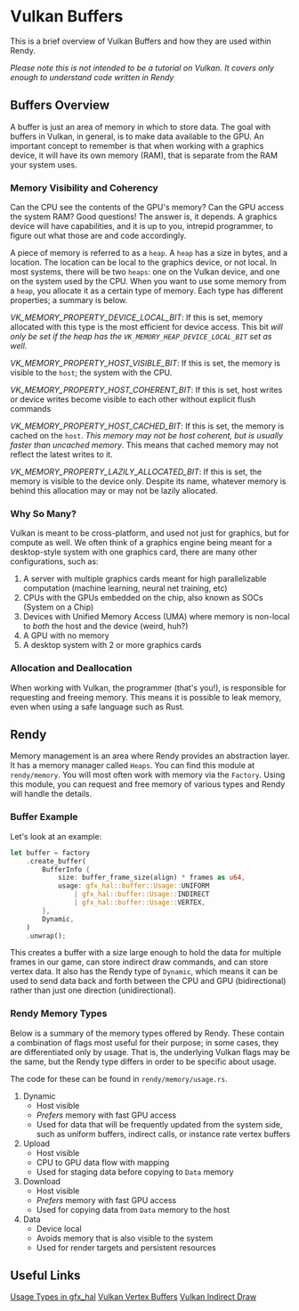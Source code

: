 # Vulkan Buffers

This is a brief overview of Vulkan Buffers and how they are used within Rendy.

*Please note this is not intended to be a tutorial on Vulkan. It covers only enough to understand code written in Rendy*

## Buffers Overview

A buffer is just an area of memory in which to store data. The goal with buffers in Vulkan, in general, is to make data available to the GPU. An important concept to remember is that when working with a graphics device, it will have its own memory (RAM), that is separate from the RAM your system uses.

### Memory Visibility and Coherency

Can the CPU see the contents of the GPU's memory? Can the GPU access the system RAM? Good questions! The answer is, it depends. A graphics device will have capabilities, and it is up to you, intrepid programmer, to figure out what those are and code accordingly.

A piece of memory is referred to as a `heap`. A `heap` has a size in bytes, and a location. The location can be local to the graphics device, or not local. In most systems, there will be two `heaps`: one on the Vulkan device, and one on the system used by the CPU. When you want to use some memory from a `heap`, you allocate it as a certain type of memory. Each type has different properties; a summary is below.

*VK_MEMORY_PROPERTY_DEVICE_LOCAL_BIT*: If this is set, memory allocated with this type is the most efficient for device access. This bit _will only be set if the heap has the `VK_MEMORY_HEAP_DEVICE_LOCAL_BIT` set as well_.

*VK_MEMORY_PROPERTY_HOST_VISIBLE_BIT*: If this is set, the memory is visible to the `host`; the system with the CPU. 

*VK_MEMORY_PROPERTY_HOST_COHERENT_BIT*: If this is set, host writes or device writes become visible to each other without explicit flush commands

*VK_MEMORY_PROPERTY_HOST_CACHED_BIT*: If this is set, the memory is cached on the `host`. _This memory may not be host coherent, but is usually faster than uncached memory_. This means that cached memory may not reflect the latest writes to it. 

*VK_MEMORY_PROPERTY_LAZILY_ALLOCATED_BIT*: If this is set, the memory is visible to the device only. Despite its name, whatever memory is behind this allocation may or may not be lazily allocated.

### Why So Many?

Vulkan is meant to be cross-platform, and used not just for graphics, but for compute as well. We often think of a graphics engine being meant for a desktop-style system with one graphics card, there are many other configurations, such as:

1. A server with multiple graphics cards meant for high parallelizable computation (machine learning, neural net training, etc)
2. CPUs with the GPUs embedded on the chip, also known as SOCs (System on a Chip)
3. Devices with Unified Memory Access (UMA) where memory is non-local to _both_ the host and the device (weird, huh?)
4. A GPU with no memory
5. A desktop system with 2 or more graphics cards

### Allocation and Deallocation

When working with Vulkan, the programmer (that's you!), is responsible for requesting and freeing memory. This means it is possible to leak memory, even when using a safe language such as Rust. 

## Rendy

Memory management is an area where Rendy provides an abstraction layer. It has a memory manager called `Heaps`. You can find this module at `rendy/memory`. You will most often work with memory via the `Factory`. Using this module, you can request and free memory of various types and Rendy will handle the details.

### Buffer Example

Let's look at an example:

```rust
let buffer = factory
    .create_buffer(
        BufferInfo {
            size: buffer_frame_size(align) * frames as u64,
            usage: gfx_hal::buffer::Usage::UNIFORM
                | gfx_hal::buffer::Usage::INDIRECT
                | gfx_hal::buffer::Usage::VERTEX,
        },
        Dynamic,
    )
    .unwrap();
```

This creates a buffer with a size large enough to hold the data for multiple frames in our game, can store indirect draw commands, and can store vertex data. It also has the Rendy type of `Dynamic`, which means it can be used to send data back and forth between the CPU and GPU (bidirectional) rather than just one direction (unidirectional).

### Rendy Memory Types

Below is a summary of the memory types offered by Rendy. These contain a combination of flags most useful for their purpose; in some cases, they are differentiated only by usage. That is, the underlying Vulkan flags may be the same, but the Rendy type differs in order to be specific about usage.

The code for these can be found in `rendy/memory/usage.rs`.

1. Dynamic
    * Host visible
    * _Prefers_ memory with fast GPU access
    * Used for data that will be frequently updated from the system side, such as uniform buffers, indirect calls, or instance    rate vertex buffers
2. Upload
    * Host visible
    * CPU to GPU data flow with mapping
    * Used for staging data before copying to `Data` memory
3. Download
    * Host visible
    * _Prefers_ memory with fast GPU access
    * Used for copying data from `Data` memory to the host
4. Data
    * Device local
    * Avoids memory that is also visible to the system
    * Used for render targets and persistent resources

## Useful Links

[Usage Types in gfx_hal](https://docs.rs/gfx-hal/0.1.0/gfx_hal/buffer/struct.Usage.html)
[Vulkan Vertex Buffers](https://vulkan-tutorial.com/Vertex_buffers)
[Vulkan Indirect Draw](https://www.khronos.org/registry/vulkan/specs/1.1-extensions/man/html/vkCmdDrawIndirect.html)
